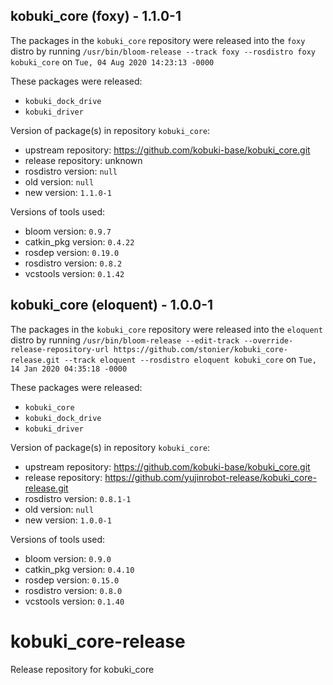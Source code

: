 ## kobuki_core (foxy) - 1.1.0-1

The packages in the `kobuki_core` repository were released into the `foxy` distro by running `/usr/bin/bloom-release --track foxy --rosdistro foxy kobuki_core` on `Tue, 04 Aug 2020 14:23:13 -0000`

These packages were released:
- `kobuki_dock_drive`
- `kobuki_driver`

Version of package(s) in repository `kobuki_core`:

- upstream repository: https://github.com/kobuki-base/kobuki_core.git
- release repository: unknown
- rosdistro version: `null`
- old version: `null`
- new version: `1.1.0-1`

Versions of tools used:

- bloom version: `0.9.7`
- catkin_pkg version: `0.4.22`
- rosdep version: `0.19.0`
- rosdistro version: `0.8.2`
- vcstools version: `0.1.42`


## kobuki_core (eloquent) - 1.0.0-1

The packages in the `kobuki_core` repository were released into the `eloquent` distro by running `/usr/bin/bloom-release --edit-track --override-release-repository-url https://github.com/stonier/kobuki_core-release.git --track eloquent --rosdistro eloquent kobuki_core` on `Tue, 14 Jan 2020 04:35:18 -0000`

These packages were released:
- `kobuki_core`
- `kobuki_dock_drive`
- `kobuki_driver`

Version of package(s) in repository `kobuki_core`:

- upstream repository: https://github.com/kobuki-base/kobuki_core.git
- release repository: https://github.com/yujinrobot-release/kobuki_core-release.git
- rosdistro version: `0.8.1-1`
- old version: `null`
- new version: `1.0.0-1`

Versions of tools used:

- bloom version: `0.9.0`
- catkin_pkg version: `0.4.10`
- rosdep version: `0.15.0`
- rosdistro version: `0.8.0`
- vcstools version: `0.1.40`


# kobuki_core-release
Release repository for kobuki_core
